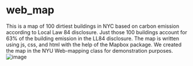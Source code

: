 # web_map

This is a map of 100 dirtiest buildings in NYC based on carbon emission according to Local Law 84 disclosure. Just those 100 buildings account for 63% of the building emission in the LL84 disclosure. The map is written using js, css, and html with the help of the Mapbox package. We created the map in the NYU Web-mapping class for demonstration purposes. 
![image](https://user-images.githubusercontent.com/85645670/234874660-02fd7b92-460f-4f55-b2d8-a186bb02181b.png)
